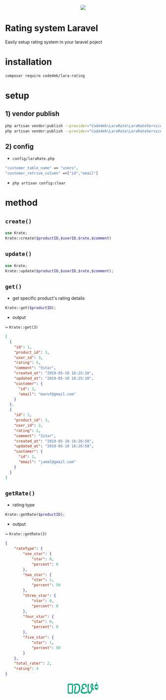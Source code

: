 <p align="center" ><img src="https://user-images.githubusercontent.com/17185462/57544423-1ad64d80-7379-11e9-8191-3916f389032e.png"></p>

# Rating system Laravel

Easily setup rating system in your laravel poject

# installation

```bash
composer require code4mk/lara-rating
```

# setup

## 1) vendor publish

```bash
php artisan vendor:publish --provider="Code4mk\LaraRate\LaraRateServiceProvider" --tag=config
php artisan vendor:publish --provider="Code4mk\LaraRate\LaraRateServiceProvider" --tag=migrations
```

## 2) config

* `config/laraRate.php`


```php
"customer_table_name" => "users",
"customer_retrive_column" =>["id","email"]
```

* `php artisan config:clear`

# method

## `create()`

```php
use Krate;
Krate::create($productID,$userID,$rate,$comment)
```

## `update()`

```php
use Krate;
Krate::update($productID,$userID,$rate,$comment);
```

## `get()`

* get specific product's rating details

```php
Krate::get($productID);
```
* output

~ `Krate::get(3)`

```json
[
  {
    "id": 1,
    "product_id": 3,
    "user_id": 3,
    "rating": 5,
    "comment": "5star",
    "created_at": "2019-05-10 16:25:10",
    "updated_at": "2019-05-10 16:25:10",
    "customer": {
      "id": 3,
      "email": "maruf@gmail.com"
    }
  },
  {
    "id": 2,
    "product_id": 3,
    "user_id": 2,
    "rating": 2,
    "comment": "2star",
    "created_at": "2019-05-10 16:26:58",
    "updated_at": "2019-05-10 16:26:58",
    "customer": {
      "id": 2,
      "email": "jamal@gmail.com"
    }
  }
]
```


## `getRate()`

* rating type

```php
Krate::getRate($productID);
```


* output  

~ `Krate::getRate(3)`

```json
{
    "rateType": {
        "one_star": {
            "star": 0,
            "percent": 0
        },
        "two_star": {
            "star": 1,
            "percent": 50
        },
        "three_star": {
            "star": 0,
            "percent": 0
        },
        "four_star": {
            "star": 0,
            "percent": 0
        },
        "five_star": {
            "star": 1,
            "percent": 50
        }
    },
    "total_rater": 2,
    "rating": 4
}
```



<a href="https://twitter.com/0devco" target="_blank" ><p align="center" ><img src="https://raw.githubusercontent.com/0devco/docs/master/.devco-images/logo-transparent.png"></p></a>
